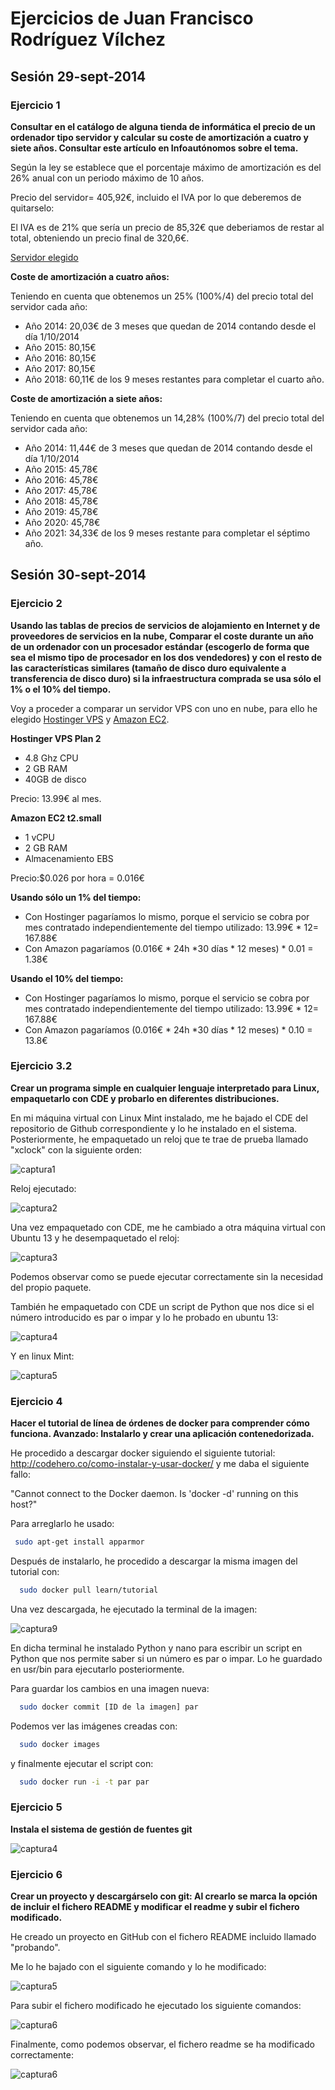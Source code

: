 Ejercicios de Juan Francisco Rodríguez Vílchez
================================================

## Sesión 29-sept-2014 ##

### Ejercicio 1 ###

**Consultar en el catálogo de alguna tienda de informática el precio de un ordenador tipo servidor y calcular su coste de amortización a cuatro y siete años. Consultar este artículo en Infoautónomos sobre el tema.**

Según la ley se establece que el porcentaje máximo de amortización es del 26% anual con un periodo máximo de 10 años.

Precio del servidor= 405,92€, incluido el IVA por lo que deberemos de quitarselo:

El IVA es de 21% que sería un precio de 85,32€ que deberiamos de restar al total, obteniendo un precio final de 320,6€.

[Servidor elegido](http://www.amazon.es/HP-ProLiant-MicroServer-G8-Servidor/dp/B00DJVRVFE/ref=sr_1_8?ie=UTF8&qid=1411980980&sr=8-8&keywords=servidor )

**Coste de amortización a cuatro años:**

Teniendo en cuenta que obtenemos un 25% (100%/4) del precio total del servidor cada año:

* Año 2014: 20,03€ de 3 meses que quedan de 2014 contando desde el día 1/10/2014
* Año 2015: 80,15€
* Año 2016: 80,15€
* Año 2017: 80,15€
* Año 2018: 60,11€ de los 9 meses restantes para completar el cuarto año.

**Coste de amortización a siete años:**

Teniendo en cuenta que obtenemos un 14,28% (100%/7) del precio total del servidor cada año:

* Año 2014: 11,44€ de 3 meses que quedan de 2014 contando desde el día 1/10/2014
* Año 2015: 45,78€
* Año 2016: 45,78€
* Año 2017: 45,78€
* Año 2018: 45,78€
* Año 2019: 45,78€
* Año 2020: 45,78€
* Año 2021: 34,33€ de los 9 meses restante para completar el séptimo año.

## Sesión 30-sept-2014 ##

### Ejercicio 2 ###

**Usando las tablas de precios de servicios de alojamiento en Internet y de proveedores de servicios en la nube, Comparar el coste durante un año de un ordenador con un procesador estándar (escogerlo de forma que sea el mismo tipo de procesador en los dos vendedores) y con el resto de las características similares (tamaño de disco duro equivalente a transferencia de disco duro) si la infraestructura comprada se usa sólo el 1% o el 10% del tiempo.**

Voy a proceder a comparar un servidor VPS con uno en nube, para ello he elegido [Hostinger VPS](http://www.hostinger.es/hosting-vps) y [Amazon EC2](http://aws.amazon.com/es/ec2/pricing/).

**Hostinger VPS Plan 2**

* 4.8 Ghz CPU
* 2 GB RAM
* 40GB de disco

Precio: 13.99€ al mes.

**Amazon EC2 t2.small**

* 1 vCPU
* 2 GB RAM
* Almacenamiento EBS

Precio:$0.026 por hora = 0.016€

**Usando sólo un 1% del tiempo:**

* Con Hostinger pagaríamos lo mismo, porque el servicio se cobra por mes contratado independientemente del tiempo utilizado: 13.99€ * 12= 167.88€
* Con Amazon pagaríamos (0.016€ * 24h *30 días * 12 meses) * 0.01 = 1.38€

**Usando el 10% del tiempo:**

* Con Hostinger pagaríamos lo mismo, porque el servicio se cobra por mes contratado independientemente del tiempo utilizado: 13.99€ * 12= 167.88€
* Con Amazon pagaríamos (0.016€ * 24h *30 días * 12 meses) * 0.10 = 13.8€

### Ejercicio 3.2 ###

**Crear un programa simple en cualquier lenguaje interpretado para Linux, empaquetarlo con CDE y probarlo en diferentes distribuciones.**

En mi máquina virtual con Linux Mint instalado, me he bajado el CDE del repositorio de Github correspondiente y lo he instalado en el sistema. Posteriormente, he empaquetado un reloj que te trae de prueba llamado "xclock" con la siguiente orden:

![captura1](http://i.imgur.com/3awd0EF.png)

Reloj ejecutado:

![captura2](http://i.imgur.com/SsYHtFy.png)

Una vez empaquetado con CDE, me he cambiado a otra máquina virtual con Ubuntu 13 y he desempaquetado el reloj:

![captura3](http://i.imgur.com/wovTtPZ.png)

Podemos observar como se puede ejecutar correctamente sin la necesidad del propio paquete.

También he empaquetado con CDE un script de Python que nos dice si el número introducido es par o impar y lo he probado en ubuntu 13:

![captura4](http://i.imgur.com/2BjlczI.png)

Y en linux Mint:

![captura5](http://i.imgur.com/2BjlczI.png)



### Ejercicio 4 ###

**Hacer el tutorial de línea de órdenes de docker para comprender cómo funciona. Avanzado: Instalarlo y crear una aplicación contenedorizada.**

He procedido a descargar docker siguiendo el siguiente tutorial: http://codehero.co/como-instalar-y-usar-docker/ y me daba el siguiente fallo:

"Cannot connect to the Docker daemon. Is 'docker -d' running on this host?"

Para arreglarlo he usado:

```sh
 sudo apt-get install apparmor
```

Después de instalarlo, he procedido a descargar la misma imagen del tutorial con:

```sh
  sudo docker pull learn/tutorial
```

Una vez descargada, he ejecutado la terminal de la imagen:

![captura9](http://i.imgur.com/JwrIemI.png)

En dicha terminal he instalado Python y nano para escribir un script en Python que nos permite saber si un número es par o impar. Lo he guardado en usr/bin para ejecutarlo posteriormente.

Para guardar los cambios en una imagen nueva:

```sh
  sudo docker commit [ID de la imagen] par
```

Podemos ver las imágenes creadas con:

```sh
  sudo docker images
```
y finalmente ejecutar el script con:

```sh
  sudo docker run -i -t par par
```

### Ejercicio 5 ###

**Instala el sistema de gestión de fuentes git**

![captura4](http://i.imgur.com/M6Io3nv.png)

### Ejercicio 6 ###

**Crear un proyecto y descargárselo con git: Al crearlo se marca la opción de incluir el fichero README y modificar el readme y subir el fichero modificado.**

He creado un proyecto en GitHub con el fichero README incluido llamado "probando".

Me lo he bajado con el siguiente comando y lo he modificado:

![captura5](http://i.imgur.com/tQVs1Qq.png)

Para subir el fichero modificado he ejecutado los siguiente comandos:

![captura6](http://i.imgur.com/oKZYwzJ.png)

Finalmente, como podemos observar, el fichero readme se ha modificado correctamente:

![captura6](http://i.imgur.com/3XYPqy0.png)










